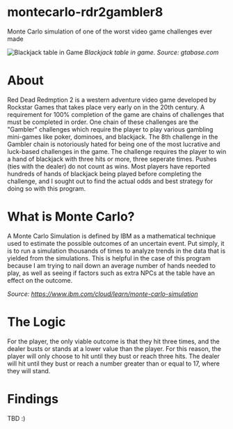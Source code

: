 # montecarlo-rdr2gambler8
Monte Carlo simulation of one of the worst video game challenges ever made

![Blackjack table in Game](https://external-content.duckduckgo.com/iu/?u=https%3A%2F%2Fwww.gtabase.com%2Fimages%2Fred-dead-redemption-2%2Factivities%2Frdr2-blackjack.jpg&f=1&nofb=1) *Blackjack table in game. Source: gtabase.com*


# About
Red Dead Redmption 2 is a western adventure video game developed by Rockstar Games that takes place very early on in the 20th century. A requirement for 100% completion of the game are chains of challenges that must be completed in order. One chain of these challenges are the "Gambler" challenges which require the player to play various gambling mini-games like poker, dominoes, and blackjack. The 8th challenge in the Gambler chain is notoriously hated for being one of the most lucrative and luck-based challenges in the game. The challenge requires the player to win a hand of blackjack with three hits or more, three seperate times. Pushes (ties with the dealer) do not count as wins. Most players have reported hundreds of hands of blackjack being played before completing the challenge, and I sought out to find the actual odds and best strategy for doing so with this program.

# What is Monte Carlo?
A Monte Carlo Simulation is defined by IBM as a mathematical technique used to estimate the possible outcomes of an uncertain event. Put simply, it is to run a simulation thousands of times to analyze trends in the data that is yielded from the simulations. This is helpful in the case of this program because I am trying to nail down an average number of hands needed to play, as well as seeing if factors such as extra NPCs at the table have an effect on the outcome.

*Source: https://www.ibm.com/cloud/learn/monte-carlo-simulation*

# The Logic
For the player, the only viable outcome is that they hit three times, and the dealer busts or stands at a lower value than the player. For this reason, the player will only choose to hit until they bust or reach three hits. The dealer will hit until they bust or reach a number greater than or equal to 17, where they will stand.

# Findings
TBD :)